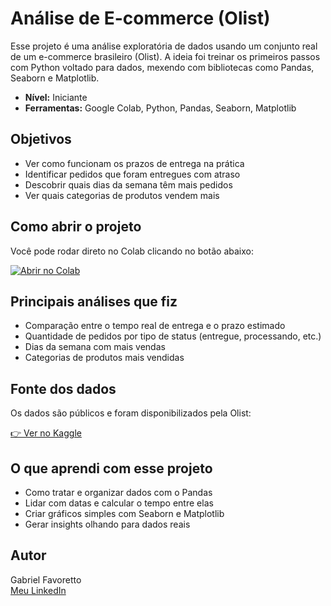 # Análise de E-commerce (Olist)

Esse projeto é uma análise exploratória de dados usando um conjunto real de um e-commerce brasileiro (Olist). A ideia foi treinar os primeiros passos com Python voltado para dados, mexendo com bibliotecas como Pandas, Seaborn e Matplotlib.

- **Nível:** Iniciante  
- **Ferramentas:** Google Colab, Python, Pandas, Seaborn, Matplotlib

## Objetivos

- Ver como funcionam os prazos de entrega na prática
- Identificar pedidos que foram entregues com atraso
- Descobrir quais dias da semana têm mais pedidos
- Ver quais categorias de produtos vendem mais

## Como abrir o projeto

Você pode rodar direto no Colab clicando no botão abaixo:

[![Abrir no Colab](https://img.shields.io/badge/Ver%20no-Colab-blue?logo=googlecolab)](https://colab.research.google.com/drive/1O63aLtmaKGVltuugeBUY8QDfdKRbywyz)

## Principais análises que fiz

- Comparação entre o tempo real de entrega e o prazo estimado
- Quantidade de pedidos por tipo de status (entregue, processando, etc.)
- Dias da semana com mais vendas
- Categorias de produtos mais vendidas

## Fonte dos dados

Os dados são públicos e foram disponibilizados pela Olist:

[👉 Ver no Kaggle](https://www.kaggle.com/datasets/olistbr/brazilian-ecommerce)

## O que aprendi com esse projeto

- Como tratar e organizar dados com o Pandas
- Lidar com datas e calcular o tempo entre elas
- Criar gráficos simples com Seaborn e Matplotlib
- Gerar insights olhando para dados reais

## Autor

Gabriel Favoretto  
[Meu LinkedIn](https://www.linkedin.com/in/gabriel-favoretto-636a60173/)
